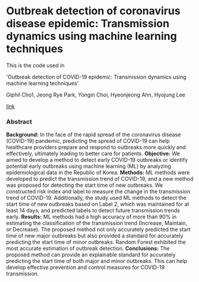 # Outbreak detection of coronavirus disease epidemic: Transmission dynamics using machine learning techniques

This is the code used in 

'Outbreak detection of COVID-19 epidemic: Transmission dynamics using machine learning techniques'  

Giphil Cho1, Jeong Rye Park, Yongin Choi, Hyeonjeong Ahn, Hyojung Lee

[link]()



### Abstract

**Background:** In the face of the rapid spread of the coronavirus disease (COVID-19) pandemic, predicting the spread of COVID-19 can help healthcare providers prepare and respond to outbreaks more quickly and effectively, ultimately leading to better care for patients.
**Objective:** We aimed to develop a method to detect early COVID-19 outbreaks or identify potential early outbreaks using machine learning (ML) by analyzing epidemiological data in the Republic of Korea.
**Methods:** ML methods were developed to predict the transmission trend of COVID-19, and a new method was proposed for detecting the start time of new outbreaks. We constructed risk index and label to measure the change in the transmission trend of COVID-19. Additionally, the study used ML methods to detect the start time of new outbreaks based on Label 2, which was maintained for at least 14 days, and predicted labels to detect future transmission trends early.
**Results:** ML methods had a high accuracy of more than 90% in estimating the classification of the transmission trend (Increase, Maintain, or Decrease). The proposed method not only accurately predicted the start time of new major outbreaks but also provided a standard for accurately predicting the start time of minor outbreaks. Random Forest exhibited the most accurate estimation of outbreak detection.
**Conclusions:** The proposed method can provide an explainable standard for accurately predicting the start time of both major and minor outbreaks. This can help develop effective prevention and control measures for COVID-19 transmission.





